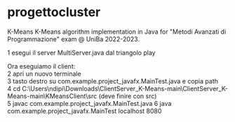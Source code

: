 # progettocluster
K-Means
K-Means algorithm implementation in Java for "Metodi Avanzati di Programmazione" exam @ UniBa 2022-2023.

1 esegui il server MultiServer.java dal triangolo play

Ora eseguiamo il client: <br>
2 apri un nuovo terminale <br>
3 tasto destro su com.example.project_javafx.MainTest.java e copia path <br>
4 cd C:\Users\ndipi\Downloads\ClientServer_K-Means-main\ClientServer_K-Means-main\KMeansClient\src (deve finire con src) <br>
5 javac com.example.project_javafx.MainTest.java 6 java com.example.project_javafx.MainTest localhost 8080 <br>
